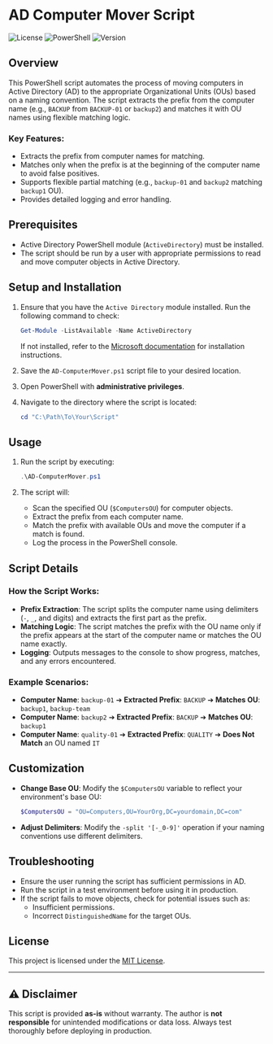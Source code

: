 # AD Computer Mover Script

![License](https://img.shields.io/badge/license-MIT-blue.svg)
![PowerShell](https://img.shields.io/badge/powershell-5.1%2B-blue.svg)
![Version](https://img.shields.io/badge/version-1.0.0-green.svg)

## Overview
This PowerShell script automates the process of moving computers in Active Directory (AD) to the appropriate Organizational Units (OUs) based on a naming convention. The script extracts the prefix from the computer name (e.g., `BACKUP` from `BACKUP-01` or `backup2`) and matches it with OU names using flexible matching logic.

### Key Features:
- Extracts the prefix from computer names for matching.
- Matches only when the prefix is at the beginning of the computer name to avoid false positives.
- Supports flexible partial matching (e.g., `backup-01` and `backup2` matching `backup1` OU).
- Provides detailed logging and error handling.

## Prerequisites
- Active Directory PowerShell module (`ActiveDirectory`) must be installed.
- The script should be run by a user with appropriate permissions to read and move computer objects in Active Directory.

## Setup and Installation
1. Ensure that you have the `Active Directory` module installed. Run the following command to check:
   ```powershell
   Get-Module -ListAvailable -Name ActiveDirectory
   ```
   If not installed, refer to the [Microsoft documentation](https://docs.microsoft.com/en-us/powershell/module/activedirectory/?view=windowsserver2022-ps) for installation instructions.

2. Save the `AD-ComputerMover.ps1` script file to your desired location.

3. Open PowerShell with **administrative privileges**.

4. Navigate to the directory where the script is located:
   ```powershell
   cd "C:\Path\To\Your\Script"
   ```

## Usage
1. Run the script by executing:
   ```powershell
   .\AD-ComputerMover.ps1
   ```

2. The script will:
   - Scan the specified OU (`$ComputersOU`) for computer objects.
   - Extract the prefix from each computer name.
   - Match the prefix with available OUs and move the computer if a match is found.
   - Log the process in the PowerShell console.

## Script Details
### How the Script Works:
- **Prefix Extraction**: The script splits the computer name using delimiters (`-`, `_`, and digits) and extracts the first part as the prefix.
- **Matching Logic**: The script matches the prefix with the OU name only if the prefix appears at the start of the computer name or matches the OU name exactly.
- **Logging**: Outputs messages to the console to show progress, matches, and any errors encountered.

### Example Scenarios:
- **Computer Name**: `backup-01` ➔ **Extracted Prefix**: `BACKUP` ➔ **Matches OU**: `backup1`, `backup-team`
- **Computer Name**: `backup2` ➔ **Extracted Prefix**: `BACKUP` ➔ **Matches OU**: `backup1`
- **Computer Name**: `quality-01` ➔ **Extracted Prefix**: `QUALITY` ➔ **Does Not Match** an OU named `IT`

## Customization
- **Change Base OU**: Modify the `$ComputersOU` variable to reflect your environment's base OU:
  ```powershell
  $ComputersOU = "OU=Computers,OU=YourOrg,DC=yourdomain,DC=com"
  ```
- **Adjust Delimiters**: Modify the `-split '[-_0-9]'` operation if your naming conventions use different delimiters.

## Troubleshooting
- Ensure the user running the script has sufficient permissions in AD.
- Run the script in a test environment before using it in production.
- If the script fails to move objects, check for potential issues such as:
  - Insufficient permissions.
  - Incorrect `DistinguishedName` for the target OUs.

## License

This project is licensed under the [MIT License](https://opensource.org/licenses/MIT).

---

## ⚠️ Disclaimer

This script is provided **as-is** without warranty.
The author is **not responsible** for unintended modifications or data loss.
Always test thoroughly before deploying in production.